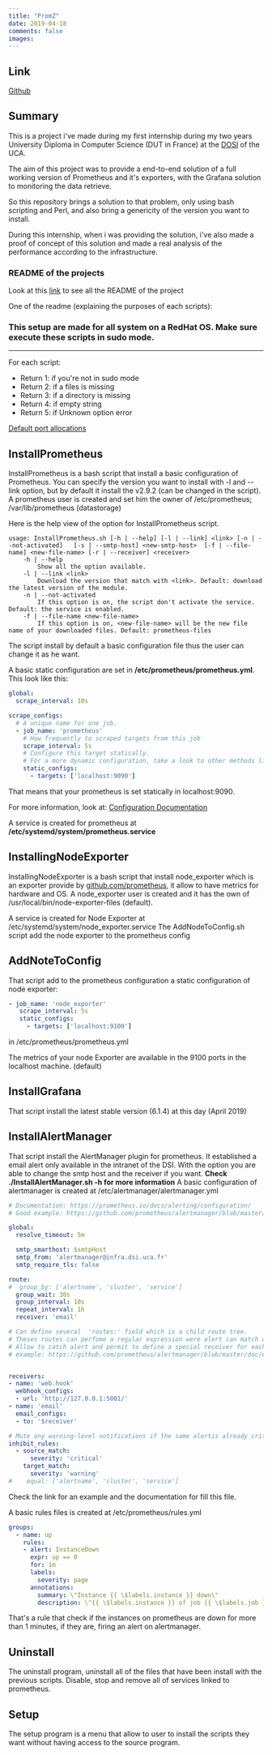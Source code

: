```yaml
---
title: "PromZ"
date: 2019-04-18
comments: false
images:
---
```


## Link
[Github](https://github.com/clallavena/standalone_prometheus)

## Summary

This is a project i've made during my first internship during my two years University Diploma in Computer Science (DUT in France) at the [DOSI](https://dsi.uca.fr/organisation) of the UCA.

The aim of this project was to provide a end-to-end solution of a full working version of Prometheus and it's exporters, with the Grafana solution to monitoring the data retrieve.

So this repository brings a solution to that problem, only using bash scripting and Perl, and also bring a genericity of the version you want to install. 

During this internship, when i was providing the solution, i've also made a proof of concept of this solution and made a real analysis of the performance according to the infrastructure.

### README of the projects

Look at this [link](https://github.com/clallavena/standalone_prometheus) to see all the README of the project

One of the readme (explaining the purposes of each scripts):

### This setup are made for all system on a RedHat OS. Make sure execute these scripts in sudo mode.

---
For each script:
* Return 1: if you're not in sudo mode
* Return 2: if a files is missing
* Return 3: if a directory is missing
* Return 4: if empty string
* Return 5: if Unknown option error

[Default port allocations](https://github.com/prometheus/prometheus/wiki/Default-port-allocations)

## **InstallPrometheus**
InstallPrometheus is a bash script that install a basic configuration of Prometheus.
You can specify the version you want to install with -l and --link option, but by default it install the v2.9.2 (can be changed in the script).
A prometheus user is created and set him the owner of /etc/prometheus; /var/lib/prometheus (datastorage)

Here is the help view of the option for InstallPrometheus script.
```
usage: InstallPrometheus.sh [-h | --help] [-l | --link] <link> [-n | --not-activated]	[-s | --smtp-host] <new-smtp-host>  [-f | --file-name] <new-file-name> [-r | --receiver] <receiver>
	-h | --help
		Show all the option available.
	-l | --link <link>
		Download the version that match with <link>. Default: download the latest version of the module.
	-n | --not-activated
		If this option is on, the script don't activate the service. Default: the service is enabled.
	-f | --file-name <new-file-name>
		If this option is on, <new-file-name> will be the new file name of your downloaded files. Default: prometheus-files
```
The script install by default a  basic configuration file thus the user can change it as he want.

A basic static configuration are set in **/etc/prometheus/prometheus.yml**\. This look like this:
```yaml
global:
  scrape_interval: 10s

scrape_configs:
  # A unique name for one job.
  - job_name: 'prometheus'
    # How frequently to scraped targets from this job
    scrape_interval: 5s
    # Configure this target statically.
    # For a more dynamic configuration, take a look to other methods like <dns_sd_configs>, <file_sd_configs> or <openstack_sd_configs> 
    static_configs:
      - targets: ['localhost:9090']
```

That means that your prometheus is set statically in localhost:9090.

For more information, look at: [Configuration Documentation](https://prometheus.io/docs/prometheus/latest/configuration/configuration/)

A service is created for prometheus at **/etc/systemd/system/prometheus.service**

## **InstallingNodeExporter**
InstallingNodeExporter is a bash script that install node\_exporter which is an exporter provide by [github.com/prometheus](https://github.com/prometheus/), it allow to have metrics for hardware and OS.
A node\_exporter user is created and it has the own of /usr/local/bin/node-exporter-files (default).

A service is created for Node Exporter at /etc/systemd/system/node\_exporter.service
The AddNodeToConfig.sh script add the node exporter to the prometheus config

## **AddNoteToConfig**
That script add to the prometheus configuration a static configuration of node exporter:
```yaml
- job_name: 'node_exporter'
   scrape_interval: 5s
   static_configs:
     - targets: ['localhost:9100']
```
in /etc/prometheus/prometheus.yml

The metrics of your node Exporter are available in the 9100 ports in the localhost machine. (default)

## **InstallGrafana**
That script install the latest stable version (6.1.4) at this day (April 2019)

## **InstallAlertManager**
That script install the AlertManager plugin for prometheus. It established a email alert only available in the intranet of the DSI. With the option you are able to change the smtp host and the receiver if you want. **Check ./InstallAlertManager.sh -h for more information**
A  basic configuration of alertmanager is created at /etc/alertmanager/alertmanager.yml

```yml
# Documentation: https://prometheus.io/docs/alerting/configuration/
# Good example: https://github.com/prometheus/alertmanager/blob/master/doc/examples/simple.yml 

global:
  resolve_timeout: 5m

  smtp_smarthost: $smtpHost
  smtp_from: 'alertmanager@infra.dsi.uca.fr'
  smtp_require_tls: false

route:
#  group_by: ['alertname', 'cluster', 'service']
  group_wait: 30s
  group_interval: 10s
  repeat_interval: 1h
  receiver: 'email'

# Can define several  'routes:' field which is a child route tree.
# Theses routes can perfome a regular expression were alert can match with this regex.
# Allow to catch alert and permit to define a special receiver for each alert (dev, infra, ...)
# example: https://github.com/prometheus/alertmanager/blob/master/doc/examples/simple.yml


receivers:
- name: 'web.hook'
  webhook_configs:
  - url: 'http://127.0.0.1:5001/'
- name: 'email'
  email_configs:
  - to: '$receiver'

# Mute any warning-level notifications if the same alertis already critical
inhibit_rules:
  - source_match:
      severity: 'critical'
    target_match:
      severity: 'warning'
#    equal: ['alertname', 'cluster', 'service']
```
Check the link for an example and the documentation for fill this file.

A basic rules files is created at /etc/prometheus/rules.yml

```yml
groups:
  - name: up
    rules:
    - alert: InstanceDown
      expr: up == 0
      for: 1m
      labels:
        severity: page
      annotations:
        summary: \"Instance {{ \$labels.instance }} down\"
        description: \"{{ \$labels.instance }} of job {{ \$labels.job }} has been down for more than 1 minutes.""
```
That's a rule that check if the instances on prometheus are down for more than 1 minutes, if they are, firing an alert on alertmanager.


## Uninstall
The uninstall program, uninstall all of the files that have been install with the previous scripts. Disable, stop and remove all of services linked to prometheus.

## Setup
The setup program is a menu that allow to user to install the scripts they want without having access to the source program.
